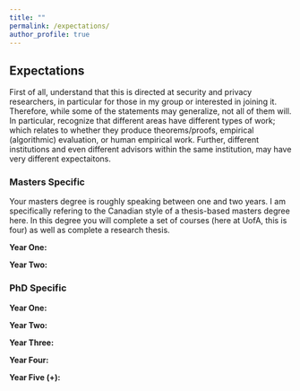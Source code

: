 ```yaml
---
title: ""
permalink: /expectations/
author_profile: true
---
```


<h2>Expectations</h2>
First of all, understand that this is directed at security and privacy researchers, in particular for those in my group or interested in joining it. Therefore, while some of the statements may generalize, not all of them will. In particular, recognize that different areas have different types of work; which relates to whether they produce theorems/proofs, empirical (algorithmic) evaluation, or human empirical work. Further, different institutions and even different advisors within the same institution, may have very different expectaitons. 




<h3>Masters Specific</h3>
Your masters degree is roughly speaking between one and two years. I am specifically refering to the Canadian style of a thesis-based masters degree here. In this degree you will complete a set of courses (here at UofA, this is four) as well as complete a research thesis. 

<b>Year One: </b>

<b>Year Two: </b>

<h3>PhD Specific</h3>


<b>Year One: </b>

<b>Year Two: </b>

<b>Year Three: </b>

<b>Year Four: </b>

<b>Year Five (+): </b>
